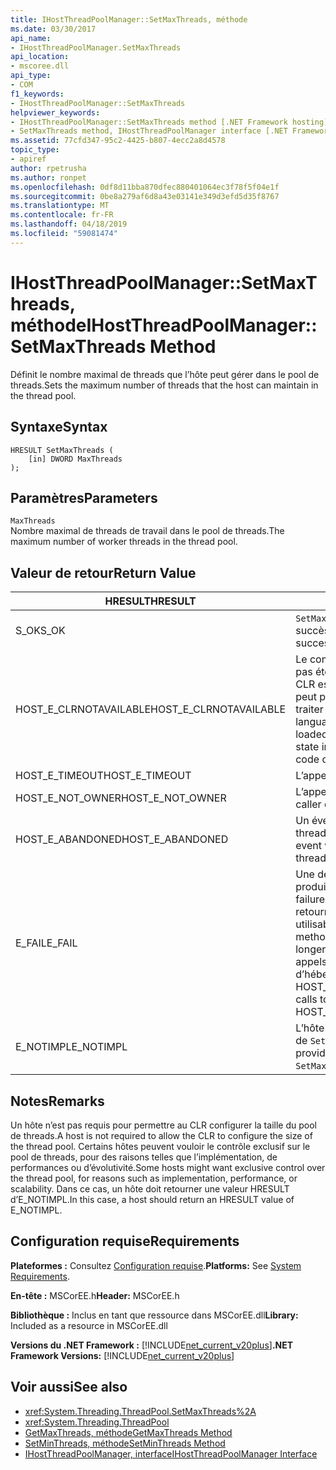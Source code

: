 ```yaml
---
title: IHostThreadPoolManager::SetMaxThreads, méthode
ms.date: 03/30/2017
api_name:
- IHostThreadPoolManager.SetMaxThreads
api_location:
- mscoree.dll
api_type:
- COM
f1_keywords:
- IHostThreadPoolManager::SetMaxThreads
helpviewer_keywords:
- IHostThreadPoolManager::SetMaxThreads method [.NET Framework hosting]
- SetMaxThreads method, IHostThreadPoolManager interface [.NET Framework hosting]
ms.assetid: 77cfd347-95c2-4425-b807-4ecc2a8d4578
topic_type:
- apiref
author: rpetrusha
ms.author: ronpet
ms.openlocfilehash: 0df8d11bba870dfec880401064ec3f78f5f04e1f
ms.sourcegitcommit: 0be8a279af6d8a43e03141e349d3efd5d35f8767
ms.translationtype: MT
ms.contentlocale: fr-FR
ms.lasthandoff: 04/18/2019
ms.locfileid: "59081474"
---
```

# <a name="ihostthreadpoolmanagersetmaxthreads-method"></a><span data-ttu-id="1d474-102">IHostThreadPoolManager::SetMaxThreads, méthode</span><span class="sxs-lookup"><span data-stu-id="1d474-102">IHostThreadPoolManager::SetMaxThreads Method</span></span>
<span data-ttu-id="1d474-103">Définit le nombre maximal de threads que l’hôte peut gérer dans le pool de threads.</span><span class="sxs-lookup"><span data-stu-id="1d474-103">Sets the maximum number of threads that the host can maintain in the thread pool.</span></span>  
  
## <a name="syntax"></a><span data-ttu-id="1d474-104">Syntaxe</span><span class="sxs-lookup"><span data-stu-id="1d474-104">Syntax</span></span>  
  
```  
HRESULT SetMaxThreads (  
    [in] DWORD MaxThreads  
);  
```  
  
## <a name="parameters"></a><span data-ttu-id="1d474-105">Paramètres</span><span class="sxs-lookup"><span data-stu-id="1d474-105">Parameters</span></span>  
 `MaxThreads`  
 <span data-ttu-id="1d474-106">Nombre maximal de threads de travail dans le pool de threads.</span><span class="sxs-lookup"><span data-stu-id="1d474-106">The maximum number of worker threads in the thread pool.</span></span>  
  
## <a name="return-value"></a><span data-ttu-id="1d474-107">Valeur de retour</span><span class="sxs-lookup"><span data-stu-id="1d474-107">Return Value</span></span>  
  
|<span data-ttu-id="1d474-108">HRESULT</span><span class="sxs-lookup"><span data-stu-id="1d474-108">HRESULT</span></span>|<span data-ttu-id="1d474-109">Description</span><span class="sxs-lookup"><span data-stu-id="1d474-109">Description</span></span>|  
|-------------|-----------------|  
|<span data-ttu-id="1d474-110">S_OK</span><span class="sxs-lookup"><span data-stu-id="1d474-110">S_OK</span></span>|<span data-ttu-id="1d474-111">`SetMaxThreads` retourné avec succès.</span><span class="sxs-lookup"><span data-stu-id="1d474-111">`SetMaxThreads` returned successfully.</span></span>|  
|<span data-ttu-id="1d474-112">HOST_E_CLRNOTAVAILABLE</span><span class="sxs-lookup"><span data-stu-id="1d474-112">HOST_E_CLRNOTAVAILABLE</span></span>|<span data-ttu-id="1d474-113">Le common language runtime (CLR) n’a pas été chargé dans un processus ou le CLR est dans un état dans lequel il ne peut pas exécuter le code managé ou traiter l’appel avec succès.</span><span class="sxs-lookup"><span data-stu-id="1d474-113">The common language runtime (CLR) has not been loaded into a process, or the CLR is in a state in which it cannot run managed code or process the call successfully.</span></span>|  
|<span data-ttu-id="1d474-114">HOST_E_TIMEOUT</span><span class="sxs-lookup"><span data-stu-id="1d474-114">HOST_E_TIMEOUT</span></span>|<span data-ttu-id="1d474-115">L’appel a expiré.</span><span class="sxs-lookup"><span data-stu-id="1d474-115">The call timed out.</span></span>|  
|<span data-ttu-id="1d474-116">HOST_E_NOT_OWNER</span><span class="sxs-lookup"><span data-stu-id="1d474-116">HOST_E_NOT_OWNER</span></span>|<span data-ttu-id="1d474-117">L’appelant ne possède pas le verrou.</span><span class="sxs-lookup"><span data-stu-id="1d474-117">The caller does not own the lock.</span></span>|  
|<span data-ttu-id="1d474-118">HOST_E_ABANDONED</span><span class="sxs-lookup"><span data-stu-id="1d474-118">HOST_E_ABANDONED</span></span>|<span data-ttu-id="1d474-119">Un événement a été annulé alors qu’un thread bloqué ou Fibre l’attendait.</span><span class="sxs-lookup"><span data-stu-id="1d474-119">An event was canceled while a blocked thread or fiber was waiting on it.</span></span>|  
|<span data-ttu-id="1d474-120">E_FAIL</span><span class="sxs-lookup"><span data-stu-id="1d474-120">E_FAIL</span></span>|<span data-ttu-id="1d474-121">Une défaillance grave et inconnue s’est produite.</span><span class="sxs-lookup"><span data-stu-id="1d474-121">An unknown, catastrophic failure occurred.</span></span> <span data-ttu-id="1d474-122">Lorsqu’une méthode retourne E_FAIL, le CLR n’est plus utilisable au sein du processus.</span><span class="sxs-lookup"><span data-stu-id="1d474-122">When a method returns E_FAIL, the CLR is no longer usable within the process.</span></span> <span data-ttu-id="1d474-123">Les appels suivants aux méthodes d’hébergement retournent HOST_E_CLRNOTAVAILABLE.</span><span class="sxs-lookup"><span data-stu-id="1d474-123">Subsequent calls to hosting methods return HOST_E_CLRNOTAVAILABLE.</span></span>|  
|<span data-ttu-id="1d474-124">E_NOTIMPL</span><span class="sxs-lookup"><span data-stu-id="1d474-124">E_NOTIMPL</span></span>|<span data-ttu-id="1d474-125">L’hôte ne fournit pas une implémentation de `SetMaxThreads`.</span><span class="sxs-lookup"><span data-stu-id="1d474-125">The host does not provide an implementation of `SetMaxThreads`.</span></span>|  
  
## <a name="remarks"></a><span data-ttu-id="1d474-126">Notes</span><span class="sxs-lookup"><span data-stu-id="1d474-126">Remarks</span></span>  
 <span data-ttu-id="1d474-127">Un hôte n’est pas requis pour permettre au CLR configurer la taille du pool de threads.</span><span class="sxs-lookup"><span data-stu-id="1d474-127">A host is not required to allow the CLR to configure the size of the thread pool.</span></span> <span data-ttu-id="1d474-128">Certains hôtes peuvent vouloir le contrôle exclusif sur le pool de threads, pour des raisons telles que l’implémentation, de performances ou d’évolutivité.</span><span class="sxs-lookup"><span data-stu-id="1d474-128">Some hosts might want exclusive control over the thread pool, for reasons such as implementation, performance, or scalability.</span></span> <span data-ttu-id="1d474-129">Dans ce cas, un hôte doit retourner une valeur HRESULT d’E_NOTIMPL.</span><span class="sxs-lookup"><span data-stu-id="1d474-129">In this case, a host should return an HRESULT value of E_NOTIMPL.</span></span>  
  
## <a name="requirements"></a><span data-ttu-id="1d474-130">Configuration requise</span><span class="sxs-lookup"><span data-stu-id="1d474-130">Requirements</span></span>  
 <span data-ttu-id="1d474-131">**Plateformes :** Consultez [Configuration requise](../../../../docs/framework/get-started/system-requirements.md).</span><span class="sxs-lookup"><span data-stu-id="1d474-131">**Platforms:** See [System Requirements](../../../../docs/framework/get-started/system-requirements.md).</span></span>  
  
 <span data-ttu-id="1d474-132">**En-tête :** MSCorEE.h</span><span class="sxs-lookup"><span data-stu-id="1d474-132">**Header:** MSCorEE.h</span></span>  
  
 <span data-ttu-id="1d474-133">**Bibliothèque :** Inclus en tant que ressource dans MSCorEE.dll</span><span class="sxs-lookup"><span data-stu-id="1d474-133">**Library:** Included as a resource in MSCorEE.dll</span></span>  
  
 <span data-ttu-id="1d474-134">**Versions du .NET Framework :** [!INCLUDE[net_current_v20plus](../../../../includes/net-current-v20plus-md.md)]</span><span class="sxs-lookup"><span data-stu-id="1d474-134">**.NET Framework Versions:** [!INCLUDE[net_current_v20plus](../../../../includes/net-current-v20plus-md.md)]</span></span>  
  
## <a name="see-also"></a><span data-ttu-id="1d474-135">Voir aussi</span><span class="sxs-lookup"><span data-stu-id="1d474-135">See also</span></span>

- <xref:System.Threading.ThreadPool.SetMaxThreads%2A>
- <xref:System.Threading.ThreadPool>
- [<span data-ttu-id="1d474-136">GetMaxThreads, méthode</span><span class="sxs-lookup"><span data-stu-id="1d474-136">GetMaxThreads Method</span></span>](../../../../docs/framework/unmanaged-api/hosting/ihostthreadpoolmanager-getmaxthreads-method.md)
- [<span data-ttu-id="1d474-137">SetMinThreads, méthode</span><span class="sxs-lookup"><span data-stu-id="1d474-137">SetMinThreads Method</span></span>](../../../../docs/framework/unmanaged-api/hosting/ihostthreadpoolmanager-setminthreads-method.md)
- [<span data-ttu-id="1d474-138">IHostThreadPoolManager, interface</span><span class="sxs-lookup"><span data-stu-id="1d474-138">IHostThreadPoolManager Interface</span></span>](../../../../docs/framework/unmanaged-api/hosting/ihostthreadpoolmanager-interface.md)
